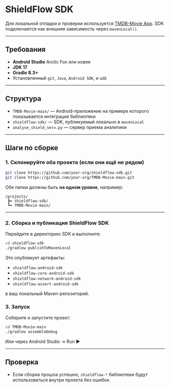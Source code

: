 # ShieldFlow SDK 

Для локальной отладки и проверки используется [TMDB-Movie App](https://github.com/sqsong66/TMDB-Movie/tree/main). SDK подключается как внешняя зависимость через `mavenLocal()`.

---

## Требования

- **Android Studio** Arctic Fox или новее
- **JDK 17**
- **Gradle 8.3+**
- Установленный `git`, `Java`, `Android SDK`, и `adb`

---

## Структура

- `TMDB-Movie-main/` — Android-приложение на примере которого показывается интеграция библиотеки
- `shieldflow-sdk/` — SDK, публикуемый локально в `mavenLocal`
- `analyse_shield_serv.py` — сервер приема аналитики

---

## Шаги по сборке

### 1. Склонируйте оба проекта (если они ещё не рядом)

```bash
git clone https://github.com/your-org/shieldflow-sdk.git
git clone https://github.com/your-org/TMDB-Movie-main.git
```

Обе папки должны быть **на одном уровне**, например:

```
/projects/
 ┣━ shieldflow-sdk/
 ┗━ TMDB-Movie-main/
```

---

### 2. Сборка и публикация ShieldFlow SDK

Перейдите в директорию SDK и выполните:

```bash
cd shieldflow-sdk
./gradlew publishToMavenLocal
```

Это опубликует артефакты:

- `shieldflow-android-sdk`
- `shieldflow-core-android-sdk`
- `shieldflow-network-android-sdk`
- `shieldflow-assert-android-sdk`

в ваш локальный Maven-репозиторий.

### 3. Запуск

Соберите и запустите проект:

```bash
cd TMDB-Movie-main
./gradlew assembleDebug
```

Или через Android Studio → Run ▶️

---

## Проверка

- Если сборка прошла успешно, `shieldflow-*` библиотеки будут использоваться внутри проекта без ошибок.

